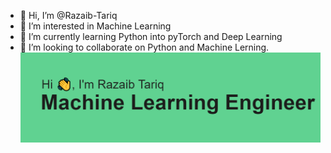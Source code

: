- 👋 Hi, I’m @Razaib-Tariq
- 👀 I’m interested in Machine Learning
- 🌱 I’m currently learning Python into pyTorch and Deep Learning
- 💞️ I’m looking to collaborate on Python and Machine Lerning. 
![Header image](https://github.com/Razaib-Tariq/Razaib-Tariq/blob/main/header.png)
